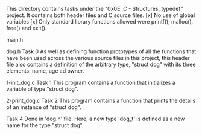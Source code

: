 This directory contains tasks under the "0x0E. C - Structures, typedef" project.
It contains both header files and C source files.
[x] No use of global variables
[x] Only standard library functions allowed were printf(), malloc(), free() and exit().


main.h


dog.h
Task 0
As well as defining function prototypes of all the functions that have been used across the various source files in this project, this header file also contains a definition of the arbitrary type, "struct dog" with its three elements: name, age ad owner.

1-init_dog.c
Task 1
This program contains a function that initializes a variable of type "struct dog".

2-print_dog.c
Task 2
This program contains a function that prints the details of an instance of "struct dog".

Task 4
Done in 'dog.h' file.
Here, a new type 'dog_t' is defined as a new name for the type "struct dog".
